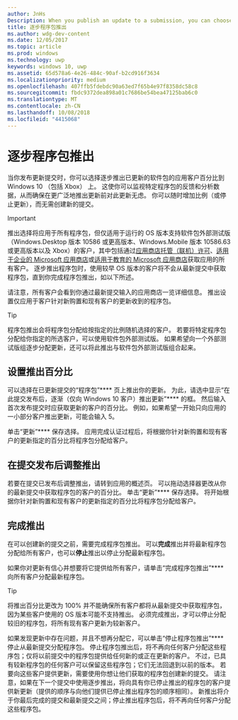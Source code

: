 ```yaml
---
author: JnHs
Description: When you publish an update to a submission, you can choose to gradually roll out the updated packages to a percentage of your app’s customers on Windows 10.
title: 逐步程序包推出
ms.author: wdg-dev-content
ms.date: 12/05/2017
ms.topic: article
ms.prod: windows
ms.technology: uwp
keywords: windows 10, uwp
ms.assetid: 65d578a6-4e26-484c-90af-b2cd916f3634
ms.localizationpriority: medium
ms.openlocfilehash: 407ffb5fdebdc90a63ed7f65b4e97f8358dc58c8
ms.sourcegitcommit: fbdc9372dea898a01c7686be54bea47125bab6c0
ms.translationtype: MT
ms.contentlocale: zh-CN
ms.lasthandoff: 10/08/2018
ms.locfileid: "4415068"
---
```

# <a name="gradual-package-rollout"></a>逐步程序包推出

当你发布更新提交时，你可以选择逐步推出已更新的软件包的应用客户百分比到 Windows 10 （包括 Xbox） 上。 这使你可以监视特定程序包的反馈和分析数据，从而确保在更广泛地推出更新前对此更新无虑。 你可以随时增加比例（或停止更新），而无需创建新的提交。 

> [!IMPORTANT]
> 推出选择将应用于所有程序包，但仅适用于运行的 OS 版本支持软件包外部测试版（Windows.Desktop 版本 10586 或更高版本、Windows.Mobile 版本 10586.63 或更高版本以及 Xbox）的客户，其中包括通过[应用商店托管（联机）许可](organizational-licensing.md)、[适用于企业的 Microsoft 应用商店](https://businessstore.microsoft.com/store)或[适用于教育的 Microsoft 应用商店](https://educationstore.microsoft.com/store)获取应用的所有客户。 逐步推出程序包时，使用较早 OS 版本的客户将不会从最新提交中获取程序包，直到你完成程序包推出，如以下所述。

请注意，所有客户会看到你通过最新提交输入的应用商店一览详细信息。 推出设置仅应用于客户针对新购置和现有客户的更新收到的程序包。

> [!TIP]
> 程序包推出会将程序包分配给按指定的比例随机选择的客户。 若要将特定程序包分配给你指定的所选客户，可以使用软件包外部测试版。 如果希望向一个外部测试版组逐步分配更新，还可以将此推出与软件包外部测试版组合起来。


## <a name="setting-the-rollout-percentage"></a>设置推出百分比

可以选择在已更新提交的“程序包”**** 页上推出你的更新。 为此，请选中显示“在此提交发布后，逐渐（仅向 Windows 10 客户）推出更新”**** 的框。 然后输入首次发布提交时应获取更新的客户的百分比。 例如，如果希望一开始只向应用的一小部分客户推出更新，可能会输入 5。

单击“更新”**** 保存选择。 应用完成认证过程后，将根据你针对新购置和现有客户的更新指定的百分比将程序包分配给客户。


## <a name="adjusting-the-rollout-after-the-submission-is-published"></a>在提交发布后调整推出

若要在提交已发布后调整推出，请转到应用的概述页。 可以拖动选择器更改从你的最新提交中获取程序包的客户的百分比。 单击“更新”**** 保存选择。 将开始根据你针对新购置和现有客户的更新指定的百分比将程序包分配给客户。


## <a name="completing-the-rollout"></a>完成推出

在可以创建新的提交之前，需要完成程序包推出。 可以**完成**推出并将最新程序包分配给所有客户，也可以**停止**推出以停止分配最新程序包。

如果你对更新有信心并想要将它提供给所有客户，请单击“完成程序包推出”**** 向所有客户分配最新程序包。

> [!TIP]
> 将推出百分比更改为 100% 并不能确保所有客户都将从最新提交中获取程序包，因为某些客户使用的 OS 版本可能不支持推出。 必须完成推出，才可以停止分配较旧的程序包，将所有现有客户更新为较新客户。

如果发现更新中存在问题，并且不想再分配它，可以单击“停止程序包推出”**** 停止从最新提交分配程序包。 停止程序包推出后，将不再向任何客户分配这些程序包；仅将以前提交中的程序包提供给任何新的或正在更新的客户。 不过，已具有较新程序包的任何客户可以保留这些程序包；它们无法回退到以前的版本。 若要向这些客户提供更新，需要使用你想让他们获取的程序包创建新的提交。 请注意，如果在下一个提交中使用逐步推出，将向具有你已停止推出的程序包的客户提供新更新（提供的顺序与向他们提供已停止推出程序包的顺序相同）。 新推出将介于你最后完成的提交和最新提交之间；停止推出程序包后，将不再向任何客户分配这些程序包。
